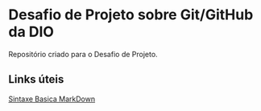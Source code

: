 # Desafio de Projeto sobre Git/GitHub da DIO
Repositório criado para o Desafio de Projeto.

## Links úteis
[Sintaxe Basica MarkDown](https://www.markdownguide.org/basic-syntax/)
